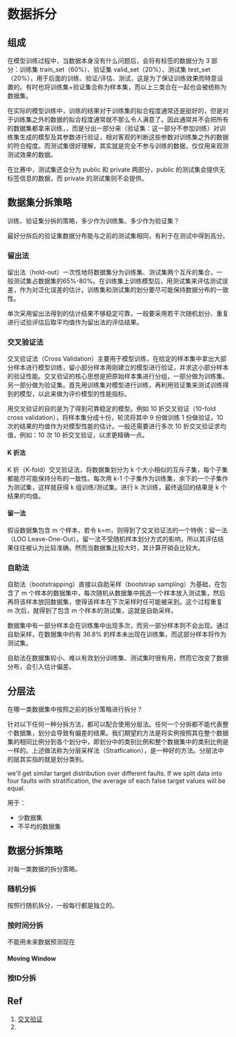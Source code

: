 # 数据拆分

## 组成

在模型训练过程中，当数据本身没有什么问题后，会将有标签的数据分为 3 部分：训练集 train_set（60%）、验证集 valid_set（20%）、测试集 test_set（20%），用于后面的训练、验证/评估、测试，这是为了保证训练效果而特意设置的。有时也将训练集+验证集合称为样本集，而以上三类合在一起也会被统称为数据集。

在实际的模型训练中，训练的结果对于训练集的拟合程度通常还是挺好的，但是对于训练集之外的数据的拟合程度通常就不那么令人满意了。因此通常并不会把所有的数据集都拿来训练，，而是分出一部分来（验证集：这一部分不参加训练）对训练集生成的模型及其参数进行验证，相对客观的判断这些参数对训练集之外的数据的符合程度。而测试集很好理解，其实就是完全不参与训练的数据，仅仅用来观测测试效果的数据。

在比赛中，测试集还会分为 public 和 private 两部分，public 的测试集会提供无标签信息的数据，而 private 的测试集则不会提供。

## 数据集分拆策略

训练、验证集分拆的策略，多少作为训练集、多少作为验证集？

最好分拆后的验证集数据分布能与之前的测试集相同，有利于在测试中得到高分。

### 留出法

留出法（hold-out）一次性地将数据集分为训练集、测试集两个互斥的集合，一般测试集占数据集的65%-80%。在训练集上训练模型后，用测试集来评估测试误差，作为对泛化误差的估计。训练集和测试集的划分要尽可能保持数据分布的一致性。

单次采用留出法得到的估计结果不够稳定可靠，一般要采用若干次随机划分、重复进行试验评估后取平均值作为留出法的评估结果。

### 交叉验证法

交叉验证法（Cross Validation）主要用于模型训练，在给定的样本集中拿出大部分样本进行模型训练，留小部分样本用刚建立的模型进行验证，并求这小部分样本的验证性能。交叉验证的核心思想是把原始样本集进行分组，一部分做为训练集、另一部分做为验证集。首先用训练集对模型进行训练，再利用验证集来测试训练得到的模型，以此来做为评价模型的性能指标。

用交叉验证的目的是为了得到可靠稳定的模型。例如 10 折交叉验证（10-fold cross validation），将样本集分成十份，轮流将其中 9 份做训练 1 份做验证，10 次的结果的均值作为对模型性能的估计。一般还需要进行多次 10 折交叉验证求均值，例如：10 次 10 折交叉验证，以求更精确一点。

#### K 折法

K 折（K-fold）交叉验证法，将数据集划分为 k 个大小相似的互斥子集，每个子集都能尽可能保持分布的一致性。每次用 k-1 个子集作为训练集，余下的一个子集作为测试集，这样就获得 k 组训练/测试集。进行 k 次训练，最终返回的结果是 k 个结果的均值。

#### 留一法

假设数据集包含 m 个样本，若令 k=m，则得到了交叉验证法的一个特例：留一法（LOO Leave-One-Out）。留一法不受随机样本划分方式的影响，所以其评估结果往往被认为比较准确。然而当数据集比较大时，其计算开销会比较大。

### 自助法

自助法（bootstrapping）直接以自助采样（bootstrap sampling）为基础，在包含了 m 个样本的数据集中，每次随机从数据集中挑选一个样本放入测试集，然后再将该样本放回数据集，使得该样本在下次采样时任可能被采到。这个过程重复 m 次后，就得到了包含 m 个样本的测试集，这就是自助采样。

数据集中有一部分样本会在训练集中出现多次，而另一部分样本则不会出现。通过自助采样，在数据集中约有 $36.8\%$ 的样本未出现在训练集，而这部分样本将作为测试集。

自助法在数据集较小、难以有效划分训练集、测试集时很有用，然而它改变了数据分布，会引入估计偏差。 

## 分层法

在哪一类数据集中按照之前的拆分策略进行拆分？

针对以下任何一种分拆方法，都可以配合使用分层法。任何一个分拆都不能代表整个数据集，划分会导致有偏差的结果。我们期望的方法是将实例按照其在整个数据集的相同比例分到各个划分中，即划分中的类别比例和整个数据集中的类别比例是一样的。上述做法称为分层采样法（Stratfication），是一种好的方法。分层法中的层其实指的就是划分类别。

we'll get similar target distribution over different faults. If we split data into four faults with stratification, the average of each false target values will be equal.

用于：

- 少数据集
- 不平均的数据集

## 数据分拆策略

对每一类数据的拆分策略。

### 随机分拆

按照行随机拆分，一般每行都是独立的。

### 按时间分拆

不能用未来数据预测现在

#### Moving Window



### 按ID分拆





## Ref

1. [交叉验证](https://baike.baidu.com/item/%E4%BA%A4%E5%8F%89%E9%AA%8C%E8%AF%81/8543100?fr=aladdin)
2. 

